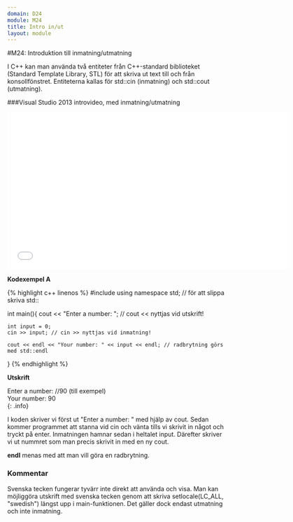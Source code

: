 ```yaml
---
domain: D24
module: M24
title: Intro in/ut
layout: module
---
```

#M24: Introduktion till inmatning/utmatning

I C++ kan man använda två entiteter från C++-standard biblioteket (Standard Template Library, STL) för att skriva ut text till och från konsollfönstret.
Entiteterna kallas för std::cin (inmatning) och std::cout (utmatning).

###Visual Studio 2013 introvideo, med inmatning/utmatning

<iframe width="640" height="360" src="//www.youtube.com/embed/Ikuz-dhZDsQ" frameborder="0" allowfullscreen></iframe>

__Kodexempel A__

{% highlight c++ linenos %}
#include <iostream>
using namespace std; // för att slippa skriva std::
 
int main(){
    cout << "Enter a number: "; // cout << nyttjas vid utskrift!
     
    int input = 0;
    cin >> input; // cin >> nyttjas vid inmatning!
     
    cout << endl << "Your number: " << input << endl; // radbrytning görs med std::endl
}
{% endhighlight %}

__Utskrift__

Enter a number: //90 (till exempel)  
Your number: 90  
{: .info}

I koden skriver vi först ut "Enter a number: " med hjälp av cout. 
Sedan kommer programmet att stanna vid cin och vänta tills vi skrivit in något och tryckt på enter. 
Inmatningen hamnar sedan i heltalet input.
Därefter skriver vi ut nummret som man precis skrivit in med en ny cout.

__endl__ menas med att man vill göra en radbrytning.

### Kommentar

Svenska tecken fungerar tyvärr inte direkt att använda och visa.
Man kan möjliggöra utskrift med svenska tecken genom att skriva setlocale(LC_ALL, "swedish") längst upp i main-funktionen.
Det gäller dock endast utmatning och inte inmatning.
